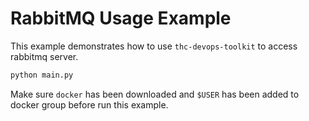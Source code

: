 # RabbitMQ Usage Example
 
This example demonstrates how to use `thc-devops-toolkit` to access rabbitmq server.

```bash
python main.py
```

Make sure `docker` has been downloaded and `$USER` has been added to docker group before run this example.

